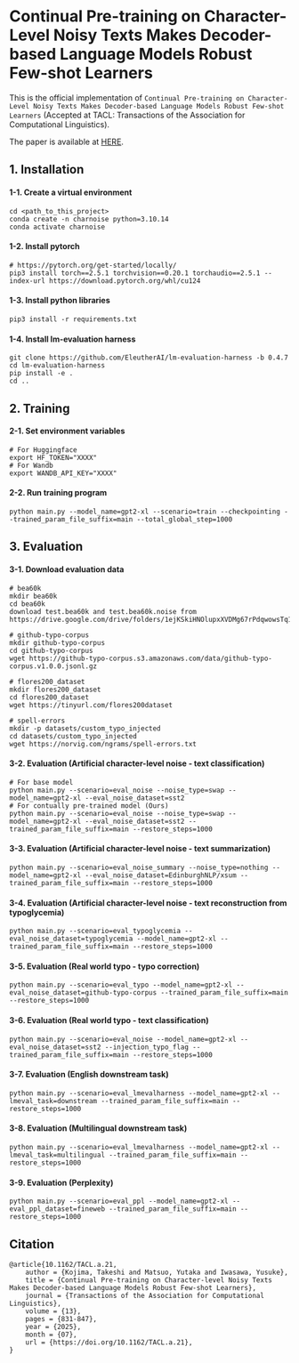 # Continual Pre-training on Character-Level Noisy Texts Makes Decoder-based Language Models Robust Few-shot Learners

This is the official implementation of `Continual Pre-training on Character-Level Noisy Texts Makes Decoder-based Language Models Robust Few-shot Learners` (Accepted at TACL: Transactions of the Association for Computational Linguistics).

The paper is available at [HERE](https://doi.org/10.1162/TACL.a.21).

## 1. Installation

#### 1-1. Create a virtual environment
```
cd <path_to_this_project>
conda create -n charnoise python=3.10.14
conda activate charnoise
```

#### 1-2. Install pytorch
```
# https://pytorch.org/get-started/locally/
pip3 install torch==2.5.1 torchvision==0.20.1 torchaudio==2.5.1 --index-url https://download.pytorch.org/whl/cu124
```

#### 1-3. Install python libraries
```
pip3 install -r requirements.txt
```

#### 1-4. Install lm-evaluation harness
```
git clone https://github.com/EleutherAI/lm-evaluation-harness -b 0.4.7
cd lm-evaluation-harness
pip install -e .
cd ..
```

## 2. Training

#### 2-1. Set environment variables
```
# For Huggingface
export HF_TOKEN="XXXX"
# For Wandb
export WANDB_API_KEY="XXXX"
```

#### 2-2. Run training program
```
python main.py --model_name=gpt2-xl --scenario=train --checkpointing --trained_param_file_suffix=main --total_global_step=1000
```

## 3. Evaluation

#### 3-1. Download evaluation data

```
# bea60k
mkdir bea60k
cd bea60k
download test.bea60k and test.bea60k.noise from https://drive.google.com/drive/folders/1ejKSkiHNOlupxXVDMg67rPdqwowsTq1i

# github-typo-corpus
mkdir github-typo-corpus
cd github-typo-corpus
wget https://github-typo-corpus.s3.amazonaws.com/data/github-typo-corpus.v1.0.0.jsonl.gz

# flores200_dataset
mkdir flores200_dataset
cd flores200_dataset
wget https://tinyurl.com/flores200dataset

# spell-errors
mkdir -p datasets/custom_typo_injected
cd datasets/custom_typo_injected
wget https://norvig.com/ngrams/spell-errors.txt
```

#### 3-2. Evaluation (Artificial character-level noise - text classification)
```
# For base model
python main.py --scenario=eval_noise --noise_type=swap --model_name=gpt2-xl --eval_noise_dataset=sst2
# For contually pre-trained model (Ours)
python main.py --scenario=eval_noise --noise_type=swap --model_name=gpt2-xl --eval_noise_dataset=sst2 --trained_param_file_suffix=main --restore_steps=1000
```

#### 3-3. Evaluation (Artificial character-level noise - text summarization)
```
python main.py --scenario=eval_noise_summary --noise_type=nothing --model_name=gpt2-xl --eval_noise_dataset=EdinburghNLP/xsum --trained_param_file_suffix=main --restore_steps=1000
```

#### 3-4. Evaluation (Artificial character-level noise - text reconstruction from typoglycemia)
```
python main.py --scenario=eval_typoglycemia --eval_noise_dataset=typoglycemia --model_name=gpt2-xl --trained_param_file_suffix=main --restore_steps=1000
```

#### 3-5. Evaluation (Real world typo - typo correction)
```
python main.py --scenario=eval_typo --model_name=gpt2-xl --eval_noise_dataset=github-typo-corpus --trained_param_file_suffix=main --restore_steps=1000
```

#### 3-6. Evaluation (Real world typo - text classification)
```
python main.py --scenario=eval_noise --model_name=gpt2-xl --eval_noise_dataset=sst2 --injection_typo_flag --trained_param_file_suffix=main --restore_steps=1000
```

#### 3-7. Evaluation (English downstream task)
```
python main.py --scenario=eval_lmevalharness --model_name=gpt2-xl --lmeval_task=downstream --trained_param_file_suffix=main --restore_steps=1000
```

#### 3-8. Evaluation (Multilingual downstream task)
```
python main.py --scenario=eval_lmevalharness --model_name=gpt2-xl --lmeval_task=multilingual --trained_param_file_suffix=main --restore_steps=1000
```

#### 3-9. Evaluation (Perplexity)
```
python main.py --scenario=eval_ppl --model_name=gpt2-xl --eval_ppl_dataset=fineweb --trained_param_file_suffix=main --restore_steps=1000
```

## Citation
```
@article{10.1162/TACL.a.21,
    author = {Kojima, Takeshi and Matsuo, Yutaka and Iwasawa, Yusuke},
    title = {Continual Pre-training on Character-level Noisy Texts Makes Decoder-based Language Models Robust Few-shot Learners},
    journal = {Transactions of the Association for Computational Linguistics},
    volume = {13},
    pages = {831-847},
    year = {2025},
    month = {07},
    url = {https://doi.org/10.1162/TACL.a.21},
}
```

